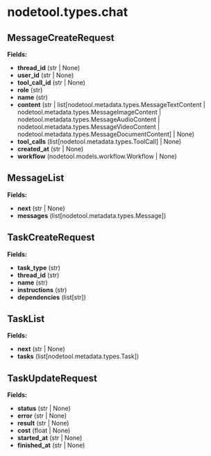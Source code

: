 # nodetool.types.chat

## MessageCreateRequest

**Fields:**
- **thread_id** (str | None)
- **user_id** (str | None)
- **tool_call_id** (str | None)
- **role** (str)
- **name** (str)
- **content** (str | list[nodetool.metadata.types.MessageTextContent | nodetool.metadata.types.MessageImageContent | nodetool.metadata.types.MessageAudioContent | nodetool.metadata.types.MessageVideoContent | nodetool.metadata.types.MessageDocumentContent] | None)
- **tool_calls** (list[nodetool.metadata.types.ToolCall] | None)
- **created_at** (str | None)
- **workflow** (nodetool.models.workflow.Workflow | None)


## MessageList

**Fields:**
- **next** (str | None)
- **messages** (list[nodetool.metadata.types.Message])


## TaskCreateRequest

**Fields:**
- **task_type** (str)
- **thread_id** (str)
- **name** (str)
- **instructions** (str)
- **dependencies** (list[str])


## TaskList

**Fields:**
- **next** (str | None)
- **tasks** (list[nodetool.metadata.types.Task])


## TaskUpdateRequest

**Fields:**
- **status** (str | None)
- **error** (str | None)
- **result** (str | None)
- **cost** (float | None)
- **started_at** (str | None)
- **finished_at** (str | None)


